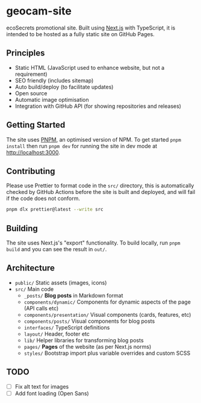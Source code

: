 # geocam-site

ecoSecrets promotional site. Built using [Next.js](https://nextjs.org/) with TypeScript, it is intended to be hosted as a fully static site on GitHub Pages.

## Principles

- Static HTML (JavaScript used to enhance website, but not a requirement)
- SEO friendly (includes sitemap)
- Auto build/deploy (to facilitate updates)
- Open source
- Automatic image optimisation
- Integration with GitHub API (for showing repositories and releases)

## Getting Started

The site uses [PNPM](https://pnpm.io/), an optimised version of NPM. To get started `pnpm install` then run `pnpm dev` for running the site in dev mode at [http://localhost:3000](http://localhost:3000).

## Contributing

Please use Prettier to format code in the `src/` directory, this is automatically checked by GitHub Actions before the site is built and deployed, and will fail if the code does not conform.

```bash
pnpm dlx prettier@latest --write src
```

## Building

The site uses Next.js's "export" functionality. To build locally, run `pnpm build` and you can see the result in `out/`.

## Architecture

- `public/` Static assets (images, icons)
- `src/` Main code
  - `_posts/` **Blog posts** in Markdown format
  - `components/dynamic/` Components for dynamic aspects of the page (API calls etc)
  - `components/presentation/` Visual components (cards, features, etc)
  - `components/posts/` Visual components for blog posts
  - `interfaces/` TypeScript definitions
  - `layout/` Header, footer etc
  - `lib/` Helper libraries for transforming blog posts
  - `pages/` **Pages** of the website (as per Next.js norms)
  - `styles/` Bootstrap import plus variable overrides and custom SCSS

## TODO

- [ ] Fix alt text for images
- [ ] Add font loading (Open Sans)
